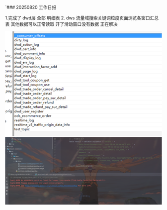 `### 20250820    工作日报



1.完成了 dwd层 全部 明细表
2. dws 流量域搜索关键词粒度页面浏览各窗口汇总表 其他数据可以正常读取 开了滑动窗口没有数据 正在解决

![img_2.png](../img/imgs17/img_2.png)
![img_3.png](../img/imgs17/img_3.png)